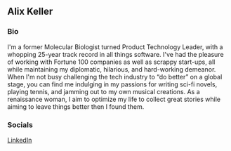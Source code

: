 ## Alix Keller

### Bio
I'm a former Molecular Biologist turned Product Technology Leader, with a whopping 25-year track record in all things software. I've had the pleasure of working with Fortune 100 companies as well as scrappy start-ups, all while maintaining my diplomatic, hilarious, and hard-working demeanor. When I'm not busy challenging the tech industry to “do better” on a global stage, you can find me indulging in my passions for writing sci-fi novels, playing tennis, and jamming out to my own musical creations. As a renaissance woman, I aim to optimize my life to collect great stories while aiming to leave things better then I found them.


### Socials

[LinkedIn](https://www.linkedin.com/in/alix-keller-29b14227/)
